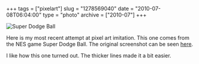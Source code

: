 +++
tags = ["pixelart"]
slug = "1278569040"
date = "2010-07-08T06:04:00"
type = "photo"
archive = ["2010-07"]
+++

![Super Dodge Ball][1]

Here is my most recent attempt at pixel art imitation.  This one comes
from the NES game Super Dodge Ball.  The original screenshot can be seen
[here][2].

I like how this one turned out.  The thicker lines made it a bit easier.

[1]: http://40.media.tumblr.com/tumblr_l583eo9xPP1qaxyu1o1_400.png
[2]: http://www.mobygames.com/game/nes/super-dodge-ball/screenshots/gameShotId,48028/
